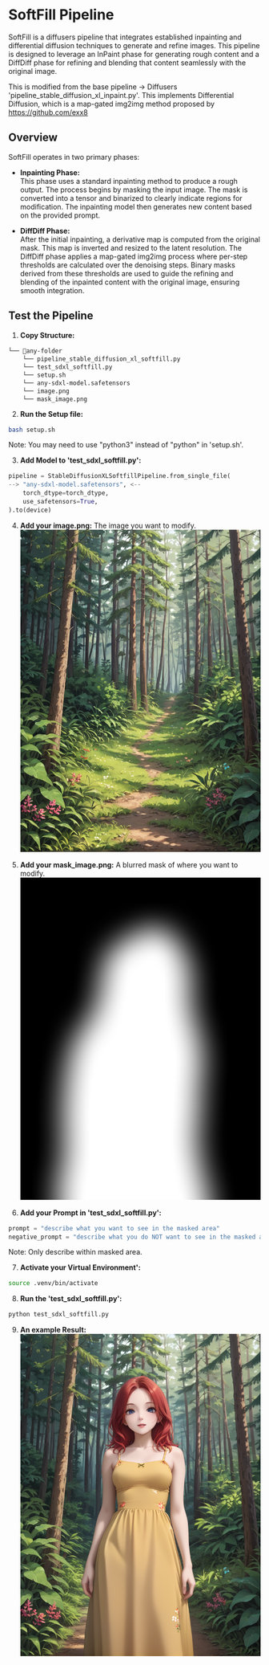 # SoftFill Pipeline

SoftFill is a diffusers pipeline that integrates established inpainting and differential diffusion techniques to generate and refine images. This pipeline is designed to leverage an InPaint phase for generating rough content and a DiffDiff phase for refining and blending that content seamlessly with the original image.

This is modified from the base pipeline -> Diffusers 'pipeline_stable_diffusion_xl_inpaint.py'.
This implements Differential Diffusion, which is a map-gated img2img method proposed by https://github.com/exx8

## Overview

SoftFill operates in two primary phases:

- **Inpainting Phase:**  
  This phase uses a standard inpainting method to produce a rough output. The process begins by masking the input image. The mask is converted into a tensor and binarized to clearly indicate regions for modification. The inpainting model then generates new content based on the provided prompt.

- **DiffDiff Phase:**  
  After the initial inpainting, a derivative map is computed from the original mask. This map is inverted and resized to the latent resolution. The DiffDiff phase applies a map-gated img2img process where per-step thresholds are calculated over the denoising steps. Binary masks derived from these thresholds are used to guide the refining and blending of the inpainted content with the original image, ensuring smooth integration.

## Test the Pipeline

1. **Copy Structure:**
```
└── 📁any-folder
    └── pipeline_stable_diffusion_xl_softfill.py
    └── test_sdxl_softfill.py
    └── setup.sh
    └── any-sdxl-model.safetensors
    └── image.png
    └── mask_image.png
```
2. **Run the Setup file:**
  ```bash
  bash setup.sh
  ```
Note: You may need to use "python3" instead of "python" in 'setup.sh'.

3. **Add Model to 'test_sdxl_softfill.py':**
  ```python
  pipeline = StableDiffusionXLSoftfillPipeline.from_single_file(
  --> "any-sdxl-model.safetensors", <--
      torch_dtype=torch_dtype,
      use_safetensors=True,
  ).to(device)
  ```

4. **Add your image.png:** The image you want to modify.
![image.png](image.png)

5. **Add your mask_image.png:** A blurred mask of where you want to modify.
![mask_image.png](mask_image.png)

6. **Add your Prompt in 'test_sdxl_softfill.py':**
  ```python
  prompt = "describe what you want to see in the masked area"
  negative_prompt = "describe what you do NOT want to see in the masked area"
  ```
Note: Only describe within masked area.

7. **Activate your Virtual Environment':**
  ```bash
  source .venv/bin/activate
  ```

8. **Run the 'test_sdxl_softfill.py':**
  ```bash
  python test_sdxl_softfill.py
  ```

9. **An example Result:**
![result.png](result.png)